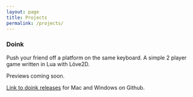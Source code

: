 ```yaml
---
layout: page
title: Projects 
permalink: /projects/
---
```


### Doink

Push your friend off a platform on the same keyboard.
A simple 2 player game written in Lua with Löve2D.

Previews coming soon.

[Link to doink releases](https://github.com/KaffeDiem/Doink/releases "Download") for Mac and Windows on Github.
